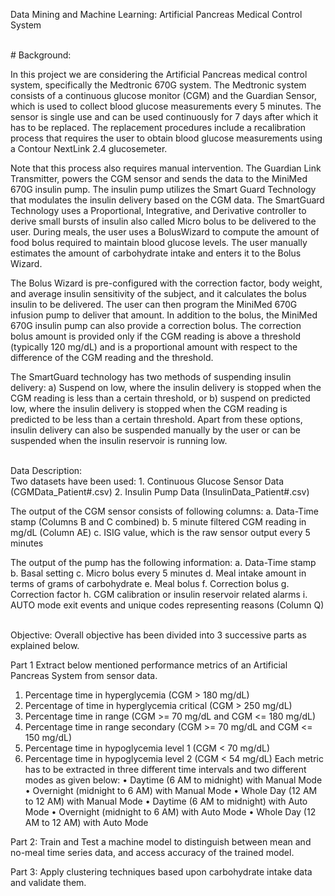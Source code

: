 Data Mining and Machine Learning: Artificial Pancreas Medical Control System

<br>
# Background:

In this project we are considering the Artificial Pancreas medical control system, specifically the Medtronic 670G system. The Medtronic system consists of a continuous glucose monitor (CGM) and the Guardian Sensor, which is used to collect blood glucose measurements every 5 minutes. The sensor is single use and can be used continuously for 7 days after which it has to be replaced. The replacement procedures include a recalibration process that requires the user to obtain blood glucose measurements using a Contour NextLink 2.4 glucosemeter.

Note that this process also requires manual intervention. The Guardian Link Transmitter, powers the CGM sensor and sends the data to the MiniMed 670G insulin pump. The insulin pump utilizes the Smart Guard Technology that modulates the insulin delivery based on the CGM data. The SmartGuard Technology uses a Proportional, Integrative, and Derivative controller to derive small bursts of insulin also called Micro bolus to be delivered to the user. During meals, the user uses a BolusWizard to compute the amount of food bolus required to maintain blood glucose levels. The user manually estimates the amount of carbohydrate intake and enters it to the Bolus Wizard.

The Bolus Wizard is pre-configured with the correction factor, body weight, and average insulin sensitivity of the subject, and it calculates the bolus insulin to be delivered. The user can then program the MiniMed 670G infusion pump to deliver that amount. In addition to the bolus, the MiniMed 670G insulin pump can also provide a correction bolus. The correction bolus amount is provided only if the CGM reading is above a threshold (typically 120 mg/dL) and is a proportional amount with respect to the difference of the CGM reading and the threshold.

The SmartGuard technology has two methods of suspending insulin delivery: a) Suspend on low, where the insulin delivery is stopped when the CGM reading is less than a certain threshold, or b) suspend on predicted low, where the insulin delivery is stopped when the CGM reading is predicted to be less than a certain threshold. Apart from these options, insulin delivery can also be suspended manually by the user or can be suspended when the insulin reservoir is running low.

<br>
Data Description:
<br>
Two datasets have been used:
1.	Continuous Glucose Sensor Data (CGMData_Patient#.csv)
2.	Insulin Pump Data (InsulinData_Patient#.csv)

The output of the CGM sensor consists of following columns:
a.	Data-Time stamp (Columns B and C combined)
b.	5 minute filtered CGM reading in mg/dL (Column AE)
c.	ISIG value, which is the raw sensor output every 5 minutes

The output of the pump has the following information:
a.	Data-Time stamp
b.	Basal setting
c.	Micro bolus every 5 minutes
d.	Meal intake amount in terms of grams of carbohydrate
e.	Meal bolus
f.	Correction bolus
g.	Correction factor
h.	CGM calibration or insulin reservoir related alarms
i.	AUTO mode exit events and unique codes representing reasons (Column Q)

<br>
Objective:
Overall objective has been divided into 3 successive parts as explained below.

Part 1
Extract below mentioned performance metrics of an Artificial Pancreas System from sensor data.
1.	Percentage time in hyperglycemia (CGM > 180 mg/dL)
2.	Percentage of time in hyperglycemia critical (CGM > 250 mg/dL)
3.	Percentage time in range (CGM >= 70 mg/dL and CGM <= 180 mg/dL)
4.	Percentage time in range secondary (CGM >= 70 mg/dL and CGM <= 150 mg/dL)
5.	Percentage time in hypoglycemia level 1 (CGM < 70 mg/dL)
6.	Percentage time in hypoglycemia level 2 (CGM < 54 mg/dL)
Each metric has to be extracted in three different time intervals and two different modes as given below: 
•	Daytime (6 AM to midnight) with Manual Mode
•	Overnight (midnight to 6 AM) with Manual Mode
•	Whole Day (12 AM to 12 AM) with Manual Mode
•	Daytime (6 AM to midnight) with Auto Mode
•	Overnight (midnight to 6 AM) with Auto Mode
•	Whole Day (12 AM to 12 AM) with Auto Mode

Part 2:
Train and Test a machine model to distinguish between mean and no-meal time series data, and access accuracy of the trained model.

Part 3: 
Apply clustering techniques based upon carbohydrate intake data and validate them.
